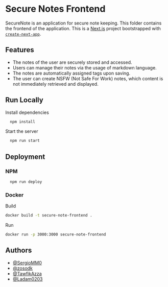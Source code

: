 # Secure Notes Frontend

SecureNote is an application for secure note keeping. This folder contains the frontend of the application.
This is a [Next.js](https://nextjs.org) project bootstrapped with [`create-next-app`](https://github.com/vercel/next.js/tree/canary/packages/create-next-app).

## Features

- The notes of the user are securely stored and accessed.
- Users can manage their notes via the usage of markdown language.
- The notes are automatically assigned tags upon saving.
- The user can create NSFW (Not Safe For Work) notes, which content is not immediately retrieved and displayed.

## Run Locally

Install dependencies

```bash
  npm install
```

Start the server

```bash
  npm run start
```


## Deployment

### NPM

```bash
  npm run deploy
```

### Docker
Build
```bash
docker build -t secure-note-frontend .
```
Run
```bash
docker run -p 3000:3000 secure-note-frontend
```
## Authors

- [@SergioMM0](https://github.com/SergioMM0)
- [@zosodk](https://github.com/zosodk)
- [@TawfikAzza](https://github.com/TawfikAzza)
- [@Ladam0203](https://github.com/Ladam0203)

